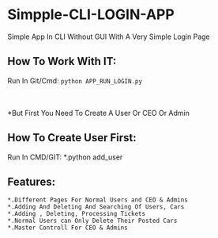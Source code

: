 # Simpple-CLI-LOGIN-APP
Simple App In CLI Without GUI With A  Very Simple Login Page



## How To Work With IT:
  Run In Git/Cmd: <code>python APP_RUN_LOGIN.py</code><br><br><br>
  
  *But First You Need To Create A User Or CEO Or Admin

## How To Create User First:
  Run In CMD/GIT:
    *.python add_user

## Features:
    *.Different Pages For Normal Users and CEO & Admins
    *.Adding And Deleting And Searching Of Users, Cars
    *.Adding , Deleting, Processing Tickets
    *.Normal Users can Only Delete Their Posted Cars
    *.Master Controll For CEO & Admins
